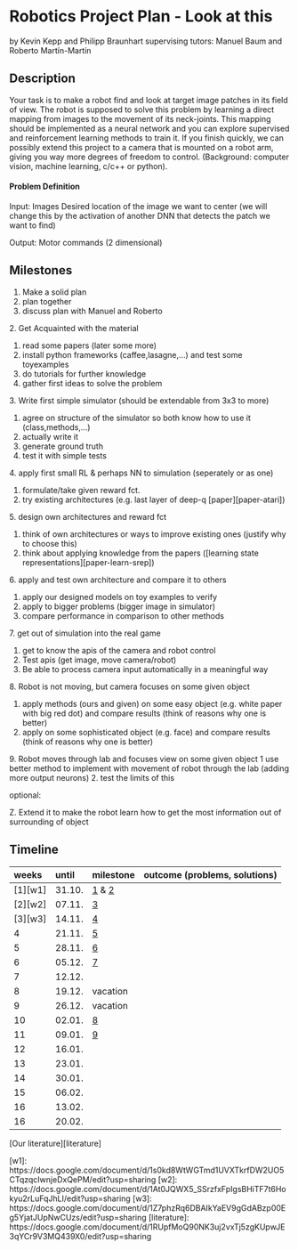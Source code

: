 # Robotics Project Plan - Look at this
by Kevin Kepp and Philipp Braunhart
supervising tutors: Manuel Baum and Roberto Martín-Martín

## Description

Your task is to make a robot find and look at target image patches in  its field of view. The robot is supposed to solve this problem by learning a direct mapping from images to the movement of its neck-joints. This mapping should be implemented as a neural network and you can explore supervised and reinforcement learning methods to train it. If you finish quickly, we can possibly extend this project to a camera that is mounted on a robot arm, giving you way more degrees of freedom to control. (Background: computer vision, machine learning, c/c++ or python).

#### Problem Definition
Input: Images
Desired location of the image we want to center (we will change this by the activation of another DNN that detects the patch we want to find)

Output:
Motor commands (2 dimensional)

## Milestones

<a name="1"></a>
1. Make a solid plan 
  1. plan together
  2. discuss plan with Manuel and Roberto

<a name="2"></a>
2. Get Acquainted with the material
  1. read some papers (later some more)
  2. install python frameworks (caffee,lasagne,...) and test some toyexamples
  3. do tutorials for further knowledge
  4. gather first ideas to solve the problem

<a name="3"></a>
3. Write first simple simulator (should be extendable from 3x3 to more)
  1. agree on structure of the simulator so both know how to use it (class,methods,...)
  2. actually write it
  3. generate ground truth
  4. test it with simple tests

<a name="4"></a>
4. apply first small RL & perhaps NN to simulation (seperately or as one)
  1. formulate/take given reward fct.
  2. try existing architectures (e.g. last layer of deep-q [paper][paper-atari])

<a name="5"></a>
5. design own architectures and reward fct
  1. think of own architectures or ways to improve existing ones (justify why to choose this)
  2. think about applying knowledge from the papers ([learning state representations][paper-learn-srep])

<a name="6"></a>
6. apply and test own architecture and compare it to others
  1. apply our designed models on toy examples to verify
  2. apply to bigger problems (bigger image in simulator)
  3. compare performance in comparison to other methods

<a name="7"></a>
7. get out of simulation into the real game
  1. get to know the apis of the camera and robot control
  2. Test apis (get image, move camera/robot)
  3. Be able to process camera input automatically in a meaningful way

<a name="8"></a>
8. Robot is not moving, but camera focuses on some given object
  1. apply methods (ours and given) on some easy object (e.g. white paper with big red dot) and compare results (think of reasons why one is better)
  2. apply on some sophisticated object (e.g. face) and compare results (think of reasons why one is better)

<a name="9"></a>
9. Robot moves through lab and focuses view on some given object
  1 use better method to implement with movement of robot through the lab (adding more output neurons)
  2. test the limits of this

optional:

Z. Extend it to make the robot learn how to get the most information out of surrounding of object

## Timeline

|weeks|until|milestone|outcome (problems, solutions)|
|:---|:---|---|---|
|[1][w1]|31.10.|[1](#1) & [2](#2) | |
|[2][w2]|07.11.| [3](#3) | |
|[3][w3]|14.11.| [4](#4) | |
|4|21.11.| [5](#5) | |
|5|28.11.| [6](#6) | |
|6|05.12.| [7](#7) | |
|7|12.12.| | |
|8|19.12.| vacation | |
|9|26.12.| vacation | |
|10|02.01.| [8](#8) | |
|11|09.01.| [9](#9) | |
|12|16.01.| | |
|13|23.01.| | |
|14|30.01.| | |
|15|06.02.| | |
|16|13.02.| | |
|16|20.02.| | |


[Our literature][literature]

<reference area>
 [w1]: https://docs.google.com/document/d/1s0kd8WtWGTmd1UVXTkrfDW2UO5CTqzqcIwnjeDxQePM/edit?usp=sharing
 [w2]: https://docs.google.com/document/d/1At0JQWX5_SSrzfxFpIgsBHiTF7t6Hokyu2rLuFqJhLI/edit?usp=sharing
 [w3]: https://docs.google.com/document/d/1Z7phzRq6DBAIkYaEV9gGdABzp00Eg5YjatJUpNwCUzs/edit?usp=sharing
 [literature]: https://docs.google.com/document/d/1RUpfMoQ90NK3uj2vxTj5zgKUpwJE3qYCr9V3MQ439X0/edit?usp=sharing

